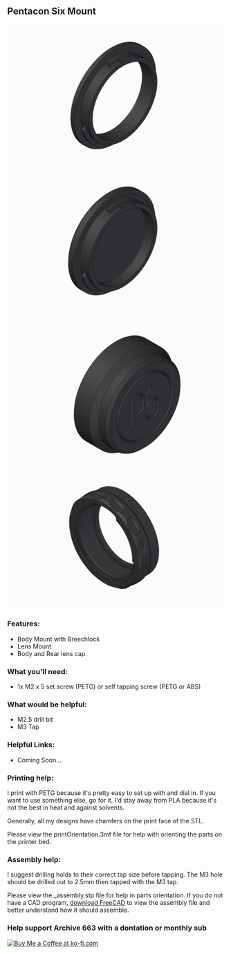 ## Pentacon Six Mount

![P6_1](https://github.com/Archive-663/lensMounts/blob/main/Pentacon%20Six/ASSETS/mountLens_P6_01.jpg)
![P6_2](https://github.com/Archive-663/lensMounts/blob/main/Pentacon%20Six/ASSETS/mountLens_P6_02.jpg)
![P6_3](https://github.com/Archive-663/lensMounts/blob/main/Pentacon%20Six/ASSETS/mountLens_P6_03.jpg)
![P6_4](https://github.com/Archive-663/lensMounts/blob/main/Pentacon%20Six/ASSETS/mountLens_P6_04.jpg)

### Features:
- Body Mount with Breechlock
- Lens Mount
- Body and Rear lens cap

### What you’ll need:
- 1x M2 x 5 set screw (PETG) or self tapping screw (PETG or ABS)

### What would be helpful:
- M2.5 drill bit
- M3 Tap

### Helpful Links:
- Coming Soon...

### Printing help:
I print with PETG because it's pretty easy to set up with and dial in. If you want to use something else, go for it. I'd stay away from PLA because it's not the best in heat and against solvents. 

Generally, all my designs have chamfers on the print face of the STL.

Please view the printOrientation.3mf file for help with orienting the parts on the printer bed.

### Assembly help:
I suggest drilling holds to their correct tap size before tapping. The M3 hole should be drilled out to 2.5mm then tapped with the M3 tap.

Please view the _assembly.stp file for help in parts orientation. If you do not have a CAD program, <a href="https://www.freecad.org/downloads.php" target="_blank">download FreeCAD</a> to view the assembly file and better understand how it should assemble.

### Help support Archive 663 with a dontation or monthly sub
<a href='https://ko-fi.com/P5P3MHMSF' target='_blank'><img height='36' style='border:0px;height:36px;' src='https://storage.ko-fi.com/cdn/kofi2.png?v=3' border='0' alt='Buy Me a Coffee at ko-fi.com' /></a>

